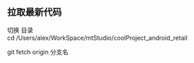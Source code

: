 ##  拉取最新代码  
切换 目录  
cd /Users/alex/WorkSpace/mtStudio/coolProject_android_retail  

git fetch  origin 分支名  


